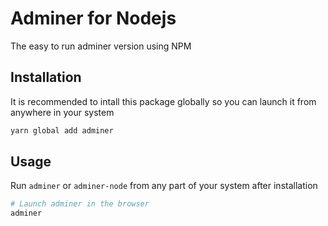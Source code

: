 # Adminer for Nodejs
The easy to run adminer version using NPM

## Installation
It is recommended to intall this package globally so you can launch it from anywhere in your system
```bash
yarn global add adminer
```

## Usage
Run `adminer` or `adminer-node` from any part of your system after installation
```bash
# Launch adminer in the browser
adminer
```
